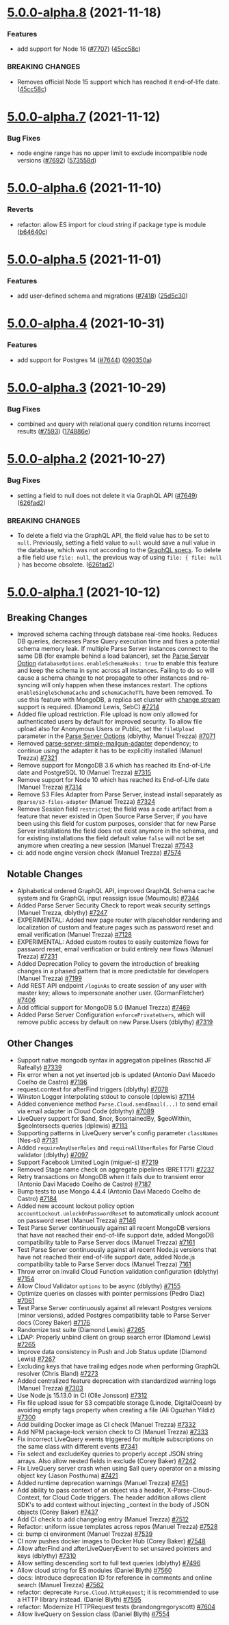 # [5.0.0-alpha.8](https://github.com/parse-community/parse-server/compare/5.0.0-alpha.7...5.0.0-alpha.8) (2021-11-18)


### Features

* add support for Node 16 ([#7707](https://github.com/parse-community/parse-server/issues/7707)) ([45cc58c](https://github.com/parse-community/parse-server/commit/45cc58c7e5e640a46c5d508019a3aa81242964b1))


### BREAKING CHANGES

* Removes official Node 15 support which has reached it end-of-life date. ([45cc58c](45cc58c))

# [5.0.0-alpha.7](https://github.com/parse-community/parse-server/compare/5.0.0-alpha.6...5.0.0-alpha.7) (2021-11-12)


### Bug Fixes

* node engine range has no upper limit to exclude incompatible node versions ([#7692](https://github.com/parse-community/parse-server/issues/7692)) ([573558d](https://github.com/parse-community/parse-server/commit/573558d3adcbcc6222c92003829867e1a73eef94))

# [5.0.0-alpha.6](https://github.com/parse-community/parse-server/compare/5.0.0-alpha.5...5.0.0-alpha.6) (2021-11-10)


### Reverts

* refactor: allow ES import for cloud string if package type is module ([b64640c](https://github.com/parse-community/parse-server/commit/b64640c5705f733798783e68d216e957044ef23c))

# [5.0.0-alpha.5](https://github.com/parse-community/parse-server/compare/5.0.0-alpha.4...5.0.0-alpha.5) (2021-11-01)


### Features

* add user-defined schema and migrations ([#7418](https://github.com/parse-community/parse-server/issues/7418)) ([25d5c30](https://github.com/parse-community/parse-server/commit/25d5c30be2111be332eb779eb0697774a17da7af))

# [5.0.0-alpha.4](https://github.com/parse-community/parse-server/compare/5.0.0-alpha.3...5.0.0-alpha.4) (2021-10-31)


### Features

* add support for Postgres 14 ([#7644](https://github.com/parse-community/parse-server/issues/7644)) ([090350a](https://github.com/parse-community/parse-server/commit/090350a7a0fac945394ca1cb24b290316ef06aa7))

# [5.0.0-alpha.3](https://github.com/parse-community/parse-server/compare/5.0.0-alpha.2...5.0.0-alpha.3) (2021-10-29)


### Bug Fixes

* combined `and` query with relational query condition returns incorrect results ([#7593](https://github.com/parse-community/parse-server/issues/7593)) ([174886e](https://github.com/parse-community/parse-server/commit/174886e385e091c6bbd4a84891ef95f80b50d05c))

# [5.0.0-alpha.2](https://github.com/parse-community/parse-server/compare/5.0.0-alpha.1...5.0.0-alpha.2) (2021-10-27)


### Bug Fixes

* setting a field to null does not delete it via GraphQL API ([#7649](https://github.com/parse-community/parse-server/issues/7649)) ([626fad2](https://github.com/parse-community/parse-server/commit/626fad2e71017dcc62196c487de5f908fa43000b))


### BREAKING CHANGES

* To delete a field via the GraphQL API, the field value has to be set to `null`. Previously, setting a field value to `null` would save a null value in the database, which was not according to the [GraphQL specs](https://spec.graphql.org/June2018/#sec-Null-Value). To delete a file field use `file: null`, the previous way of using `file: { file: null }` has become obsolete. ([626fad2](626fad2))

# [5.0.0-alpha.1](https://github.com/parse-community/parse-server/compare/4.10.4...5.0.0-alpha.1) (2021-10-12)

## Breaking Changes
- Improved schema caching through database real-time hooks. Reduces DB queries, decreases Parse Query execution time and fixes a potential schema memory leak. If multiple Parse Server instances connect to the same DB (for example behind a load balancer), set the [Parse Server Option](https://parseplatform.org/parse-server/api/master/ParseServerOptions.html) `databaseOptions.enableSchemaHooks: true` to enable this feature and keep the schema in sync across all instances. Failing to do so will cause a schema change to not propagate to other instances and re-syncing will only happen when these instances restart. The options `enableSingleSchemaCache` and `schemaCacheTTL` have been removed. To use this feature with MongoDB, a replica set cluster with [change stream](https://docs.mongodb.com/manual/changeStreams/#availability) support is required. (Diamond Lewis, SebC) [#7214](https://github.com/parse-community/parse-server/issues/7214)
- Added file upload restriction. File upload is now only allowed for authenticated users by default for improved security. To allow file upload also for Anonymous Users or Public, set the `fileUpload` parameter in the [Parse Server Options](https://parseplatform.org/parse-server/api/master/ParseServerOptions.html) (dblythy, Manuel Trezza) [#7071](https://github.com/parse-community/parse-server/pull/7071)
- Removed [parse-server-simple-mailgun-adapter](https://github.com/parse-community/parse-server-simple-mailgun-adapter) dependency; to continue using the adapter it has to be explicitly installed (Manuel Trezza) [#7321](https://github.com/parse-community/parse-server/pull/7321)
- Remove support for MongoDB 3.6 which has reached its End-of-Life date and PostgreSQL 10 (Manuel Trezza) [#7315](https://github.com/parse-community/parse-server/pull/7315)
- Remove support for Node 10 which has reached its End-of-Life date (Manuel Trezza) [#7314](https://github.com/parse-community/parse-server/pull/7314)
- Remove S3 Files Adapter from Parse Server, instead install separately as `@parse/s3-files-adapter` (Manuel Trezza) [#7324](https://github.com/parse-community/parse-server/pull/7324)
- Remove Session field `restricted`; the field was a code artifact from a feature that never existed in Open Source Parse Server; if you have been using this field for custom purposes, consider that for new Parse Server installations the field does not exist anymore in the schema, and for existing installations the field default value `false` will not be set anymore when creating a new session (Manuel Trezza) [#7543](https://github.com/parse-community/parse-server/pull/7543)
- ci: add node engine version check (Manuel Trezza) [#7574](https://github.com/parse-community/parse-server/pull/7574)

## Notable Changes
- Alphabetical ordered GraphQL API, improved GraphQL Schema cache system and fix GraphQL input reassign issue (Moumouls) [#7344](https://github.com/parse-community/parse-server/issues/7344)
- Added Parse Server Security Check to report weak security settings (Manuel Trezza, dblythy) [#7247](https://github.com/parse-community/parse-server/issues/7247)
- EXPERIMENTAL: Added new page router with placeholder rendering and localization of custom and feature pages such as password reset and email verification (Manuel Trezza) [#7128](https://github.com/parse-community/parse-server/pull/7128)
- EXPERIMENTAL: Added custom routes to easily customize flows for password reset, email verification or build entirely new flows (Manuel Trezza) [#7231](https://github.com/parse-community/parse-server/pull/7231)
- Added Deprecation Policy to govern the introduction of breaking changes in a phased pattern that is more predictable for developers (Manuel Trezza) [#7199](https://github.com/parse-community/parse-server/pull/7199)
- Add REST API endpoint `/loginAs` to create session of any user with master key; allows to impersonate another user. (GormanFletcher) [#7406](https://github.com/parse-community/parse-server/pull/7406)
- Add official support for MongoDB 5.0 (Manuel Trezza) [#7469](https://github.com/parse-community/parse-server/pull/7469)
- Added Parse Server Configuration `enforcePrivateUsers`, which will remove public access by default on new Parse.Users (dblythy) [#7319](https://github.com/parse-community/parse-server/pull/7319)

## Other Changes
- Support native mongodb syntax in aggregation pipelines (Raschid JF Rafeally) [#7339](https://github.com/parse-community/parse-server/pull/7339)
- Fix error when a not yet inserted job is updated (Antonio Davi Macedo Coelho de Castro) [#7196](https://github.com/parse-community/parse-server/pull/7196)
- request.context for afterFind triggers (dblythy) [#7078](https://github.com/parse-community/parse-server/pull/7078)
- Winston Logger interpolating stdout to console (dplewis) [#7114](https://github.com/parse-community/parse-server/pull/7114)
- Added convenience method `Parse.Cloud.sendEmail(...)` to send email via email adapter in Cloud Code (dblythy) [#7089](https://github.com/parse-community/parse-server/pull/7089)
- LiveQuery support for $and, $nor, $containedBy, $geoWithin, $geoIntersects queries (dplewis) [#7113](https://github.com/parse-community/parse-server/pull/7113)
- Supporting patterns in LiveQuery server's config parameter `classNames` (Nes-si) [#7131](https://github.com/parse-community/parse-server/pull/7131)
- Added `requireAnyUserRoles` and `requireAllUserRoles` for Parse Cloud validator (dblythy) [#7097](https://github.com/parse-community/parse-server/pull/7097)
- Support Facebook Limited Login (miguel-s) [#7219](https://github.com/parse-community/parse-server/pull/7219)
- Removed Stage name check on aggregate pipelines (BRETT71) [#7237](https://github.com/parse-community/parse-server/pull/7237)
- Retry transactions on MongoDB when it fails due to transient error (Antonio Davi Macedo Coelho de Castro) [#7187](https://github.com/parse-community/parse-server/pull/7187)
- Bump tests to use Mongo 4.4.4 (Antonio Davi Macedo Coelho de Castro) [#7184](https://github.com/parse-community/parse-server/pull/7184)
- Added new account lockout policy option `accountLockout.unlockOnPasswordReset` to automatically unlock account on password reset (Manuel Trezza) [#7146](https://github.com/parse-community/parse-server/pull/7146)
- Test Parse Server continuously against all recent MongoDB versions that have not reached their end-of-life support date, added MongoDB compatibility table to Parse Server docs (Manuel Trezza) [#7161](https://github.com/parse-community/parse-server/pull/7161)
- Test Parse Server continuously against all recent Node.js versions that have not reached their end-of-life support date, added Node.js compatibility table to Parse Server docs (Manuel Trezza) [7161](https://github.com/parse-community/parse-server/pull/7177)
- Throw error on invalid Cloud Function validation configuration (dblythy) [#7154](https://github.com/parse-community/parse-server/pull/7154)
- Allow Cloud Validator `options` to be async (dblythy) [#7155](https://github.com/parse-community/parse-server/pull/7155)
- Optimize queries on classes with pointer permissions (Pedro Diaz) [#7061](https://github.com/parse-community/parse-server/pull/7061)
- Test Parse Server continuously against all relevant Postgres versions (minor versions), added Postgres compatibility table to Parse Server docs (Corey Baker) [#7176](https://github.com/parse-community/parse-server/pull/7176)
- Randomize test suite (Diamond Lewis) [#7265](https://github.com/parse-community/parse-server/pull/7265)
- LDAP: Properly unbind client on group search error (Diamond Lewis) [#7265](https://github.com/parse-community/parse-server/pull/7265)
- Improve data consistency in Push and Job Status update (Diamond Lewis) [#7267](https://github.com/parse-community/parse-server/pull/7267)
- Excluding keys that have trailing edges.node when performing GraphQL resolver (Chris Bland) [#7273](https://github.com/parse-community/parse-server/pull/7273)
- Added centralized feature deprecation with standardized warning logs (Manuel Trezza) [#7303](https://github.com/parse-community/parse-server/pull/7303)
- Use Node.js 15.13.0 in CI (Olle Jonsson) [#7312](https://github.com/parse-community/parse-server/pull/7312)
- Fix file upload issue for S3 compatible storage (Linode, DigitalOcean) by avoiding empty tags property when creating a file (Ali Oguzhan Yildiz) [#7300](https://github.com/parse-community/parse-server/pull/7300)
- Add building Docker image as CI check (Manuel Trezza) [#7332](https://github.com/parse-community/parse-server/pull/7332)
- Add NPM package-lock version check to CI (Manuel Trezza) [#7333](https://github.com/parse-community/parse-server/pull/7333)
- Fix incorrect LiveQuery events triggered for multiple subscriptions on the same class with different events [#7341](https://github.com/parse-community/parse-server/pull/7341)
- Fix select and excludeKey queries to properly accept JSON string arrays. Also allow nested fields in exclude (Corey Baker) [#7242](https://github.com/parse-community/parse-server/pull/7242)
- Fix LiveQuery server crash when using $all query operator on a missing object key (Jason Posthuma) [#7421](https://github.com/parse-community/parse-server/pull/7421)
- Added runtime deprecation warnings (Manuel Trezza) [#7451](https://github.com/parse-community/parse-server/pull/7451)
- Add ability to pass context of an object via a header, X-Parse-Cloud-Context, for Cloud Code triggers. The header addition allows client SDK's to add context without injecting _context in the body of JSON objects (Corey Baker) [#7437](https://github.com/parse-community/parse-server/pull/7437)
- Add CI check to add changelog entry (Manuel Trezza) [#7512](https://github.com/parse-community/parse-server/pull/7512)
- Refactor: uniform issue templates across repos (Manuel Trezza) [#7528](https://github.com/parse-community/parse-server/pull/7528)
- ci: bump ci environment (Manuel Trezza) [#7539](https://github.com/parse-community/parse-server/pull/7539)
- CI now pushes docker images to Docker Hub (Corey Baker) [#7548](https://github.com/parse-community/parse-server/pull/7548)
- Allow afterFind and afterLiveQueryEvent to set unsaved pointers and keys (dblythy) [#7310](https://github.com/parse-community/parse-server/pull/7310)
- Allow setting descending sort to full text queries (dblythy) [#7496](https://github.com/parse-community/parse-server/pull/7496)
- Allow cloud string for ES modules (Daniel Blyth) [#7560](https://github.com/parse-community/parse-server/pull/7560)
- docs: Introduce deprecation ID for reference in comments and online search (Manuel Trezza) [#7562](https://github.com/parse-community/parse-server/pull/7562)
- refactor: deprecate `Parse.Cloud.httpRequest`; it is recommended to use a HTTP library instead. (Daniel Blyth) [#7595](https://github.com/parse-community/parse-server/pull/7595)
- refactor: Modernize HTTPRequest tests (brandongregoryscott) [#7604](https://github.com/parse-community/parse-server/pull/7604)
- Allow liveQuery on Session class (Daniel Blyth) [#7554](https://github.com/parse-community/parse-server/pull/7554)

